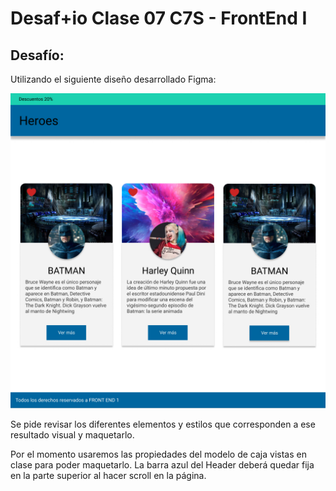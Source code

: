 # Desaf+io Clase 07 C7S - FrontEnd I

## Desafío:

Utilizando el siguiente diseño desarrollado Figma:

![Figma](./img/design.jpg "Diseño figma para la práctica")

Se pide revisar los diferentes elementos y estilos que corresponden a ese resultado visual y maquetarlo.  

Por el momento usaremos las propiedades del modelo de caja vistas en clase para poder maquetarlo. La barra azul del Header deberá quedar fija en la parte superior al hacer scroll en la página.